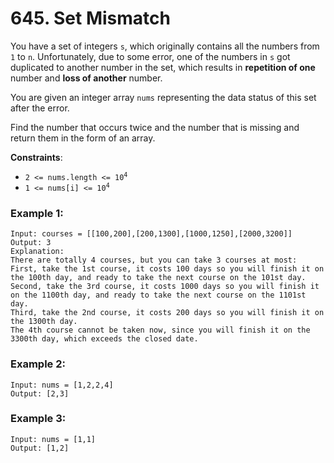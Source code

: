 # 645. Set Mismatch

You have a set of integers `s`, which originally contains all the numbers from `1` to `n`. Unfortunately, due to some error, one of the numbers in `s` got duplicated to another number in the set, which results in **repetition of one** number and **loss of another** number.

You are given an integer array `nums` representing the data status of this set after the error.

Find the number that occurs twice and the number that is missing and return them in the form of an array.

**Constraints**:
- <code>2 <= nums.length <= 10<sup>4</sup></code>
- <code>1 <= nums[i] <= 10<sup>4</sup></code>

### Example 1:
```
Input: courses = [[100,200],[200,1300],[1000,1250],[2000,3200]]
Output: 3
Explanation: 
There are totally 4 courses, but you can take 3 courses at most:
First, take the 1st course, it costs 100 days so you will finish it on the 100th day, and ready to take the next course on the 101st day.
Second, take the 3rd course, it costs 1000 days so you will finish it on the 1100th day, and ready to take the next course on the 1101st day. 
Third, take the 2nd course, it costs 200 days so you will finish it on the 1300th day. 
The 4th course cannot be taken now, since you will finish it on the 3300th day, which exceeds the closed date.
```

### Example 2:
```
Input: nums = [1,2,2,4]
Output: [2,3]
```

### Example 3:
```
Input: nums = [1,1]
Output: [1,2]
```
